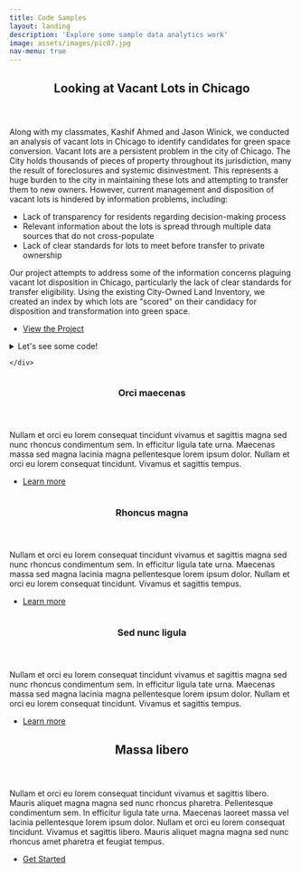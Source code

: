 ```yaml
---
title: Code Samples
layout: landing
description: 'Explore some sample data analytics work'
image: assets/images/pic07.jpg
nav-menu: true
---
```


<!-- Main -->
<div id="main">

<!-- One -->
<section id="one">
	<div class="inner">
		<header class="major">
			<h2>Looking at Vacant Lots in Chicago</h2>
		</header>
		<p>Along with my classmates, Kashif Ahmed and Jason Winick, we conducted an analysis of vacant lots in Chicago to identify candidates for green space conversion. Vacant lots are a persistent problem in the city of Chicago. The City holds thousands of pieces of property throughout its jurisdiction, many the result of foreclosures and systemic disinvestment. This represents a huge burden to the city in maintaining these lots and attempting to transfer them to new owners. However, current management and disposition of vacant lots is hindered by information problems, including:
<ul>
	<li>Lack of transparency for residents regarding decision-making process</li>
   	<li>Relevant information about the lots is spread through multiple data sources that do not cross-populate</li>
	<li>Lack of clear standards for lots to meet before transfer to private ownership</li>
		</ul>
Our project attempts to address some of the information concerns plaguing vacant lot disposition in Chicago, particularly the lack of clear standards for transfer eligibility. Using the existing City-Owned Land Inventory, we created an index by which lots are "scored" on their candidacy for disposition and transformation into green space.</p>
	<ul class="actions">
					<li><a href="https://github.com/iph-97/vacant_lots" class="button">View the Project</a></li>
				</ul>
<details><summary markdown="span">Let's see some code!</summary>
"""
import pandas as pd
from shapely.geometry import Point, MultiPolygon
from shapely.ops import transform
import geopandas as gpd
import matplotlib.pyplot as plt
from pygeoif import geometry
import os
from shapely.geometry.multipoint import MultiPointAdapter
from shapely.geometry.multipolygon import MultiPolygon
from sodapy import Socrata
from shapely.geometry import shape
import pyproj

PATH =  os.path.abspath(os.getcwd())

def api_get(fname):
    client = Socrata("data.cityofchicago.org", None)
    results = client.get(fname, limit = 20005)
    df = pd.DataFrame.from_records(results)
    return df

def read_lots(api_key="aksk-kvfp"):
    df = api_get(api_key)
    gdf = gpd.GeoDataFrame(df, geometry=gpd.points_from_xy(df["x_coordinate"], df["y_coordinate"]))
    gdf = gdf.dropna(subset=["address", "location", ":@computed_region_rpca_8um6", "latitude", "longitude"])
    gdf = gdf.set_crs("ESRI: 102671")
    return gdf

def fix_geom(df, geom='the_geom'):
    df['geometry'] = df[str(geom)].apply(lambda row:geometry.as_shape(row))
    return df

def re_proj(row):
    proj = pyproj.Proj('+proj=tmerc +lat_0=36.66666666666666 +lon_0=-88.33333333333333 +k=0.9999749999999999 +x_0=300000 +y_0=0 +ellps=GRS80 +datum=NAD83 +to_meter=0.3048006096012192 +no_defs')
    x, y = proj(row["longitude"], row["latitude"])
    return x, y

def gdf_proj(df):
    df["projected_coord"] = df.apply(re_proj, axis=1)
    x = []
    y = []
    for tuple in df["projected_coord"]:
        a, b = tuple
        x.append(a)
        y.append(b)
    df["x"] = x
    df["y"] = y
    gdf = gpd.GeoDataFrame(df, geometry=gpd.points_from_xy(df["x"], df["y"]))
    return gdf

def csv_to_gdf(csv_name):
    df = pd.read_csv(os.path.join(PATH,csv_name))
    df['Coordinates'] = df['Map Site CSV'].str.split('GEOSEARCH:').str[1]
    df[['latitude', 'longitude']] = df.pop('Coordinates').str.split(' ', 1, expand=True)
    df = df[df.longitude != ""]
    df = df[df.latitude != ""]
    gdf = gdf_proj(df)
    return gdf

def read_bf(csv=r"CIMC Basic Search Result.csv"):
    gdf = csv_to_gdf(csv)
    gdf = gdf.set_crs("ESRI: 102671")
    return gdf

def check_tuple(gdf):
    #col_list = []
    for col in gdf.columns:
        print(col, 'is a tuple : ', all(isinstance(x,tuple) for x in gdf[col]))

def find_centroid(df):
    centroids = []
    for multipolygon in df["geometry"]:
        center = multipolygon.centroid
        centroids.append(center)
    df["centroid"] = centroids
    return df

def proj_transform(df, to_wgs=True, geom_col="geometry", epsg="EPSG: 4326"):
    reprojections = []
    if to_wgs == True:
        for point in df[geom_col]:
            inproj = pyproj.CRS('+proj=tmerc +lat_0=36.66666666666666 +lon_0=-88.33333333333333 +k=0.9999749999999999 +x_0=300000 +y_0=0 +ellps=GRS80 +datum=NAD83 +to_meter=0.3048006096012192 +no_defs')
            project = pyproj.Transformer.from_crs(inproj, epsg, always_xy=True).transform
            new_point = transform(project, point)
            reprojections.append(new_point)
    else:
        for point in df[geom_col]:
            outproj = pyproj.CRS('+proj=tmerc +lat_0=36.66666666666666 +lon_0=-88.33333333333333 +k=0.9999749999999999 +x_0=300000 +y_0=0 +ellps=GRS80 +datum=NAD83 +to_meter=0.3048006096012192 +no_defs')
            project = pyproj.Transformer.from_crs(epsg, outproj, always_xy=True).transform
            new_point = transform(project, point)
            reprojections.append(new_point)
    df["geometry_reproj"] = reprojections
    return df

def read_park_nbh(api_key, park=False):
    df = api_get(api_key)
    df = fix_geom(df)
    gdf = gpd.GeoDataFrame(df, geometry=df["geometry"])
    gdf = gdf.set_crs("EPSG:4326")
    if park == True:
        gdf = find_centroid(gdf)
        gdf = proj_transform(gdf, to_wgs=False, geom_col="centroid")
    return gdf

def read_bus(api_key="qs84-j7wh"):
    df = api_get(api_key)
    df = df.rename(columns={"point_x":"longitude", "point_y":"latitude"})
    gdf = gdf_proj(df)
    streets = "55th|Garfield|63rd|79th|Ashland|Chicago|Lake Shore|Western"
    gdf = gdf[gdf["street"].str.contains(streets,case=False)]
    return gdf

def read_el(api_key="8pix-ypme"):
    df = api_get(api_key)
    for idx, row in df.iterrows():
        df.loc[idx, 'latitude'] = df['location'][idx]['latitude']
        df.loc[idx, 'longitude'] = df['location'][idx]['longitude']
    gdf = gdf_proj(df)
    return gdf

def is_near(coordinate, df, distance, geom_column="geometry"):
    counter = 0
    circle_buffer = coordinate.buffer(distance)
    for station in df[str(geom_column)]:
        if station.within(circle_buffer):
            counter += 1
    return counter

def near_counter(gdf, comp_gdf, near_col, distance=2500, geom_column="geometry"):
    near = []
    for point in gdf["geometry"]:
        counter = is_near(point, comp_gdf, distance, geom_column)
        near.append(counter)
    gdf[near_col] = near
    return gdf

def find_eligibility(df, elig_col, elig_list, new_col_name):
    eligible = []
    for lot in df[elig_col]:
        if lot in elig_list:
            eligible.append(1)
        else:
            eligible.append(0)
    df[new_col_name] = eligible
    return df
    
def find_candidates(row):
    if row["ANLAP Eligible"] + row["Large Lots Eligible"] >= 1:
        score = row["Near El"] + (row["Near Bus"]/10) + row["Invest SW Eligible"] - row['Near Park'] - row['Near Brownfield']
    else:
        score = 0
    return score
    
gdf = read_lots()
gdf_park = read_park_nbh("ejsh-fztr", park=True)
gdf_nbh = read_park_nbh("y6yq-dbs2")
gdf_bus = read_bus()
gdf_el = read_el()
gdf_bf = read_bf()

gdf = near_counter(gdf, gdf_park, "Near Park", geom_column="geometry_reproj")
gdf = near_counter(gdf, gdf_bus, "Near Bus")
gdf = near_counter(gdf, gdf_el, "Near El")
gdf = near_counter(gdf, gdf_bf, "Near Brownfield")

invest_sw = ["AUBURN GRESHAM", "AUSTIN", "BRONZEVILLE", "ENGLEWOOD", "NEW CITY", "NORTH LAWNDALE", "GREATER ROSELAND", "SOUTH CHICAGO"]
anlap = ["RM-5", "RT-4", "RS-1", "RS-2", "RS-3"]
large_lots = ['RS-2', 'RS-3', 'RT-4', 'RM-5', 'RT-4A', 'RM-4.5', 'RM-6', 'RS-1','RM-5.5', 'RT-3.5', 'RM-6.5']

gdf = find_eligibility(gdf, "community_area_name", invest_sw, "Invest SW Eligible")
gdf = find_eligibility(gdf, "zoning_classification", anlap, "ANLAP Eligible")
gdf = find_eligibility(gdf, "zoning_classification", large_lots, "Large Lots Eligible")

gdf["score"] = gdf.apply(find_candidates, axis=1)
"""
</details>

	</div>	
</section>

<!-- Two -->
<section id="two" class="spotlights">
	<section>
		<a href="generic.html" class="image">
			<img src="{% link assets/images/pic08.jpg %}" alt="" data-position="center center" />
		</a>
		<div class="content">
			<div class="inner">
				<header class="major">
					<h3>Orci maecenas</h3>
				</header>
				<p>Nullam et orci eu lorem consequat tincidunt vivamus et sagittis magna sed nunc rhoncus condimentum sem. In efficitur ligula tate urna. Maecenas massa sed magna lacinia magna pellentesque lorem ipsum dolor. Nullam et orci eu lorem consequat tincidunt. Vivamus et sagittis tempus.</p>
				<ul class="actions">
					<li><a href="generic.html" class="button">Learn more</a></li>
				</ul>
			</div>
		</div>
	</section>
	<section>
		<a href="generic.html" class="image">
			<img src="{% link assets/images/pic09.jpg %}" alt="" data-position="top center" />
		</a>
		<div class="content">
			<div class="inner">
				<header class="major">
					<h3>Rhoncus magna</h3>
				</header>
				<p>Nullam et orci eu lorem consequat tincidunt vivamus et sagittis magna sed nunc rhoncus condimentum sem. In efficitur ligula tate urna. Maecenas massa sed magna lacinia magna pellentesque lorem ipsum dolor. Nullam et orci eu lorem consequat tincidunt. Vivamus et sagittis tempus.</p>
				<ul class="actions">
					<li><a href="generic.html" class="button">Learn more</a></li>
				</ul>
			</div>
		</div>
	</section>
	<section>
		<a href="generic.html" class="image">
			<img src="{% link assets/images/pic10.jpg %}" alt="" data-position="25% 25%" />
		</a>
		<div class="content">
			<div class="inner">
				<header class="major">
					<h3>Sed nunc ligula</h3>
				</header>
				<p>Nullam et orci eu lorem consequat tincidunt vivamus et sagittis magna sed nunc rhoncus condimentum sem. In efficitur ligula tate urna. Maecenas massa sed magna lacinia magna pellentesque lorem ipsum dolor. Nullam et orci eu lorem consequat tincidunt. Vivamus et sagittis tempus.</p>
				<ul class="actions">
					<li><a href="generic.html" class="button">Learn more</a></li>
				</ul>
			</div>
		</div>
	</section>
</section>

<!-- Three -->
<section id="three">
	<div class="inner">
		<header class="major">
			<h2>Massa libero</h2>
		</header>
		<p>Nullam et orci eu lorem consequat tincidunt vivamus et sagittis libero. Mauris aliquet magna magna sed nunc rhoncus pharetra. Pellentesque condimentum sem. In efficitur ligula tate urna. Maecenas laoreet massa vel lacinia pellentesque lorem ipsum dolor. Nullam et orci eu lorem consequat tincidunt. Vivamus et sagittis libero. Mauris aliquet magna magna sed nunc rhoncus amet pharetra et feugiat tempus.</p>
		<ul class="actions">
			<li><a href="generic.html" class="button next">Get Started</a></li>
		</ul>
	</div>
</section>

</div>
